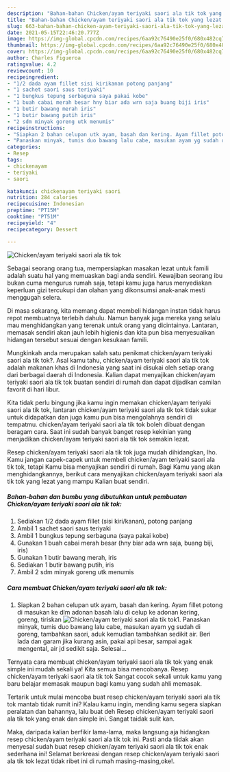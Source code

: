 ```yaml
---
description: "Bahan-bahan Chicken/ayam teriyaki saori ala tik tok yang lezat dan Mudah Dibuat"
title: "Bahan-bahan Chicken/ayam teriyaki saori ala tik tok yang lezat dan Mudah Dibuat"
slug: 663-bahan-bahan-chicken-ayam-teriyaki-saori-ala-tik-tok-yang-lezat-dan-mudah-dibuat
date: 2021-05-15T22:46:20.777Z
image: https://img-global.cpcdn.com/recipes/6aa92c76490e25f0/680x482cq70/chickenayam-teriyaki-saori-ala-tik-tok-foto-resep-utama.jpg
thumbnail: https://img-global.cpcdn.com/recipes/6aa92c76490e25f0/680x482cq70/chickenayam-teriyaki-saori-ala-tik-tok-foto-resep-utama.jpg
cover: https://img-global.cpcdn.com/recipes/6aa92c76490e25f0/680x482cq70/chickenayam-teriyaki-saori-ala-tik-tok-foto-resep-utama.jpg
author: Charles Figueroa
ratingvalue: 4.2
reviewcount: 10
recipeingredient:
- "1/2 dada ayam fillet sisi kirikanan potong panjang"
- "1 sachet saori saus teriyaki"
- "1 bungkus tepung serbaguna saya pakai kobe"
- "1 buah cabai merah besar hny biar ada wrn saja buang biji iris"
- "1 butir bawang merah iris"
- "1 butir bawang putih iris"
- "2 sdm minyak goreng utk menumis"
recipeinstructions:
- "Siapkan 2 bahan celupan utk ayam, basah dan kering. Ayam fillet potong di masukan ke dlm adonan basah lalu di celup ke adonan kering, goreng, tiriskan"
- "Panaskan minyak, tumis duo bawang lalu cabe, masukan ayam yg sudah di goreng, tambahkan saori, aduk kemudian tambahkan sedikit air. Beri lada dan garam jika kurang asin, pakai api besar, sampai agak mengental, air jd sedikit saja. Selesai..."
categories:
- Resep
tags:
- chickenayam
- teriyaki
- saori

katakunci: chickenayam teriyaki saori 
nutrition: 284 calories
recipecuisine: Indonesian
preptime: "PT15M"
cooktime: "PT51M"
recipeyield: "4"
recipecategory: Dessert

---
```



![Chicken/ayam teriyaki saori ala tik tok](https://img-global.cpcdn.com/recipes/6aa92c76490e25f0/680x482cq70/chickenayam-teriyaki-saori-ala-tik-tok-foto-resep-utama.jpg)

Sebagai seorang orang tua, mempersiapkan masakan lezat untuk famili adalah suatu hal yang memuaskan bagi anda sendiri. Kewajiban seorang ibu bukan cuma mengurus rumah saja, tetapi kamu juga harus menyediakan keperluan gizi tercukupi dan olahan yang dikonsumsi anak-anak mesti menggugah selera.

Di masa  sekarang, kita memang dapat membeli hidangan instan tidak harus repot membuatnya terlebih dahulu. Namun banyak juga mereka yang selalu mau menghidangkan yang terenak untuk orang yang dicintainya. Lantaran, memasak sendiri akan jauh lebih higienis dan kita pun bisa menyesuaikan hidangan tersebut sesuai dengan kesukaan famili. 



Mungkinkah anda merupakan salah satu penikmat chicken/ayam teriyaki saori ala tik tok?. Asal kamu tahu, chicken/ayam teriyaki saori ala tik tok adalah makanan khas di Indonesia yang saat ini disukai oleh setiap orang dari berbagai daerah di Indonesia. Kalian dapat menyajikan chicken/ayam teriyaki saori ala tik tok buatan sendiri di rumah dan dapat dijadikan camilan favorit di hari libur.

Kita tidak perlu bingung jika kamu ingin memakan chicken/ayam teriyaki saori ala tik tok, lantaran chicken/ayam teriyaki saori ala tik tok tidak sukar untuk didapatkan dan juga kamu pun bisa mengolahnya sendiri di tempatmu. chicken/ayam teriyaki saori ala tik tok boleh dibuat dengan beragam cara. Saat ini sudah banyak banget resep kekinian yang menjadikan chicken/ayam teriyaki saori ala tik tok semakin lezat.

Resep chicken/ayam teriyaki saori ala tik tok juga mudah dihidangkan, lho. Kamu jangan capek-capek untuk membeli chicken/ayam teriyaki saori ala tik tok, tetapi Kamu bisa menyajikan sendiri di rumah. Bagi Kamu yang akan menghidangkannya, berikut cara menyajikan chicken/ayam teriyaki saori ala tik tok yang lezat yang mampu Kalian buat sendiri.

<!--inarticleads1-->

##### Bahan-bahan dan bumbu yang dibutuhkan untuk pembuatan Chicken/ayam teriyaki saori ala tik tok:

1. Sediakan 1/2 dada ayam fillet (sisi kiri/kanan), potong panjang
1. Ambil 1 sachet saori saus teriyaki
1. Ambil 1 bungkus tepung serbaguna (saya pakai kobe)
1. Gunakan 1 buah cabai merah besar (hny biar ada wrn saja, buang biji, iris)
1. Gunakan 1 butir bawang merah, iris
1. Sediakan 1 butir bawang putih, iris
1. Ambil 2 sdm minyak goreng utk menumis




<!--inarticleads2-->

##### Cara membuat Chicken/ayam teriyaki saori ala tik tok:

1. Siapkan 2 bahan celupan utk ayam, basah dan kering. Ayam fillet potong di masukan ke dlm adonan basah lalu di celup ke adonan kering, goreng, tiriskan
<img src="https://img-global.cpcdn.com/steps/3a0d61c9adc22267/160x128cq70/chickenayam-teriyaki-saori-ala-tik-tok-langkah-memasak-1-foto.jpg" alt="Chicken/ayam teriyaki saori ala tik tok">1. Panaskan minyak, tumis duo bawang lalu cabe, masukan ayam yg sudah di goreng, tambahkan saori, aduk kemudian tambahkan sedikit air. Beri lada dan garam jika kurang asin, pakai api besar, sampai agak mengental, air jd sedikit saja. Selesai...




Ternyata cara membuat chicken/ayam teriyaki saori ala tik tok yang enak simple ini mudah sekali ya! Kita semua bisa mencobanya. Resep chicken/ayam teriyaki saori ala tik tok Sangat cocok sekali untuk kamu yang baru belajar memasak maupun bagi kamu yang sudah ahli memasak.

Tertarik untuk mulai mencoba buat resep chicken/ayam teriyaki saori ala tik tok mantab tidak rumit ini? Kalau kamu ingin, mending kamu segera siapkan peralatan dan bahannya, lalu buat deh Resep chicken/ayam teriyaki saori ala tik tok yang enak dan simple ini. Sangat taidak sulit kan. 

Maka, daripada kalian berfikir lama-lama, maka langsung aja hidangkan resep chicken/ayam teriyaki saori ala tik tok ini. Pasti anda tiidak akan menyesal sudah buat resep chicken/ayam teriyaki saori ala tik tok enak sederhana ini! Selamat berkreasi dengan resep chicken/ayam teriyaki saori ala tik tok lezat tidak ribet ini di rumah masing-masing,oke!.

